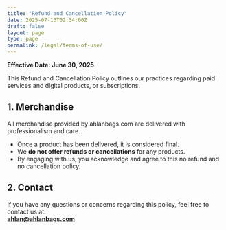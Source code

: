 ```yaml
---
title: "Refund and Cancellation Policy"
date: 2025-07-13T02:34:00Z
draft: false
layout: page
type: page
permalink: /legal/terms-of-use/
---
```


**Effective Date: June 30, 2025**

This Refund and Cancellation Policy outlines our practices regarding paid services and digital products, or subscriptions. 

## 1. Merchandise

All merchandise provided by ahlanbags.com are delivered with professionalism and care.

- Once a product has been delivered, it is considered final.
- We **do not offer refunds or cancellations** for any products.
- By engaging with us, you acknowledge and agree to this no refund and no cancellation policy.


## 2. Contact

If you have any questions or concerns regarding this policy, feel free to contact us at:  
**ahlan@ahlanbags.com**
